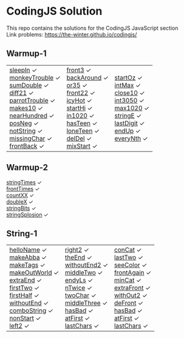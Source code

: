 # CodingJS Solution
This repo contains the solutions for the CodingJS JavaScript section <br>
Link problems: https://the-winter.github.io/codingjs/

## Warmup-1

<table>
   <tr>
      <td>
         <a href="https://github.com/sharipovme/codingjs-solution/blob/main/Warmup-1/01_sleepIn.js">sleepIn</a> ✓ <br>
         <a href="https://github.com/sharipovme/codingjs-solution/blob/main/Warmup-1/02_monkeyTrouble.js">monkeyTrouble</a> ✓ <br>
         <a href="https://github.com/sharipovme/codingjs-solution/blob/main/Warmup-1/03_sumDouble.js">sumDouble</a> ✓ <br>
         <a href="https://github.com/sharipovme/codingjs-solution/blob/main/Warmup-1/04._diff21.js">diff21</a> ✓ <br>
         <a href="https://github.com/sharipovme/codingjs-solution/blob/main/Warmup-1/05_parrotTrouble.js">parrotTrouble</a> ✓ <br>
         <a href="https://github.com/sharipovme/codingjs-solution/blob/main/Warmup-1/06_makes10.js">makes10</a> ✓ <br>
         <a href="https://github.com/sharipovme/codingjs-solution/blob/main/Warmup-1/07_nearHundred.js">nearHundred</a> ✓ <br>
         <a href="https://github.com/sharipovme/codingjs-solution/blob/main/Warmup-1/08_posNeg.js">posNeg</a> ✓ <br>
         <a href="https://github.com/sharipovme/codingjs-solution/blob/main/Warmup-1/09_notString.js">notString</a> ✓ <br>
         <a href="https://github.com/sharipovme/codingjs-solution/blob/main/Warmup-1/10_missingChar.js">missingChar</a> ✓ <br>
         <a href="https://github.com/sharipovme/codingjs-solution/blob/main/Warmup-1/11_frontBack.js">frontBack</a> ✓ <br>
      </td>
      <td>
         <a href="https://github.com/sharipovme/codingjs-solution/blob/main/Warmup-1/12.%20front3.js">front3</a> ✓ <br>
         <a href="https://github.com/sharipovme/codingjs-solution/blob/main/Warmup-1/13_backAround.js">backAround</a> ✓ <br>
         <a href="https://github.com/sharipovme/codingjs-solution/blob/main/Warmup-1/14_or35.js">or35</a> ✓ <br>
         <a href="https://github.com/sharipovme/codingjs-solution/blob/main/Warmup-1/15_front22.js">front22</a> ✓ <br>
         <a href="https://github.com/sharipovme/codingjs-solution/blob/main/Warmup-1/16_icyHot.js">icyHot</a> ✓ <br>
         <a href="https://github.com/sharipovme/codingjs-solution/blob/main/Warmup-1/16_startHi.js">startHi</a> ✓ <br>
         <a href="https://github.com/sharipovme/codingjs-solution/blob/main/Warmup-1/17_in1020.js">in1020</a> ✓ <br>
         <a href="https://github.com/sharipovme/codingjs-solution/blob/main/Warmup-1/18_hasTeen.js">hasTeen</a> ✓ <br>
         <a href="https://github.com/sharipovme/codingjs-solution/blob/main/Warmup-1/19_loneTeen.js">loneTeen</a> ✓ <br>
         <a href="https://github.com/sharipovme/codingjs-solution/blob/main/Warmup-1/20_delDel.js">delDel</a> ✓ <br>
         <a href="https://github.com/sharipovme/codingjs-solution/blob/main/Warmup-1/21_mixStart.js">mixStart</a> ✓ <br>
      </td>
      <td>
         <a href="https://github.com/sharipovme/codingjs-solution/blob/main/Warmup-1/22_startOz.js">startOz</a> ✓ <br>
         <a href="https://github.com/sharipovme/codingjs-solution/blob/main/Warmup-1/23_intMax.js">intMax</a> ✓ <br>
         <a href="https://github.com/sharipovme/codingjs-solution/blob/main/Warmup-1/24_close10.js">close10</a> ✓ <br>
         <a href="https://github.com/sharipovme/codingjs-solution/blob/main/Warmup-1/25_in3050.js">int3050</a> ✓ <br>
         <a href="https://github.com/sharipovme/codingjs-solution/blob/main/Warmup-1/28_max1020.js">max1020</a> ✓ <br>
         <a href="https://github.com/sharipovme/codingjs-solution/blob/main/Warmup-1/29_stringE.js">stringE</a> ✓ <br>
         <a href="https://github.com/sharipovme/codingjs-solution/blob/main/Warmup-1/30_lastDigit.js">lastDigit</a> ✓ <br>
         <a href="https://github.com/sharipovme/codingjs-solution/blob/main/Warmup-1/31_endUp.js">endUp</a> ✓ <br>
         <a href="https://github.com/sharipovme/codingjs-solution/blob/main/Warmup-1/32_everyNth.js">everyNth</a> ✓ <br>
      </td>
   </tr>
</table>

## Warmup-2

  <a href="https://github.com/sharipovme/codingjs-solution/blob/main/Warmup-2/01_stringTimes.js">stringTimes</a> ✓ <br>
  <a href="https://github.com/sharipovme/codingjs-solution/blob/main/Warmup-2/02_frontTimes.js">frontTimes</a> ✓ <br>
  <a href="https://github.com/sharipovme/codingjs-solution/blob/main/Warmup-2/03_countXX.js">countXX</a> ✓ <br>
  <a href="https://github.com/sharipovme/codingjs-solution/blob/main/Warmup-2/04_doubleX.js">doubleX</a> ✓ <br>
  <a href="https://github.com/sharipovme/codingjs-solution/blob/main/Warmup-2/05_stringBits.js">stringBits</a> ✓ <br>
  <a href="https://github.com/sharipovme/codingjs-solution/blob/main/Warmup-2/06_stringSplosion.js">stringSplosion</a> ✓ <br>

## String-1

<table>
   <tr>
      <td>
         <a href="https://github.com/sharipovme/codingjs-solution/blob/main/String-1/01_helloName.js">helloName</a> ✓ <br>
         <a href="https://github.com/sharipovme/codingjs-solution/blob/main/String-1/02_makeAbba.js">makeAbba</a> ✓ <br>
         <a href="https://github.com/sharipovme/codingjs-solution/blob/main/String-1/03_makeTags.js">makeTags</a> ✓ <br>
         <a href="https://github.com/sharipovme/codingjs-solution/blob/main/String-1/04_makeOutWord.js">makeOutWorld</a> ✓ <br>
         <a href="https://github.com/sharipovme/codingjs-solution/blob/main/String-1/05_extraEnd.js">extraEnd</a> ✓ <br>
         <a href="https://github.com/sharipovme/codingjs-solution/blob/main/String-1/06_firstTwo.js">firstTwo</a> ✓ <br>
         <a href="https://github.com/sharipovme/codingjs-solution/blob/main/String-1/07_firstHalf.js">firstHalf</a> ✓ <br>
         <a href="https://github.com/sharipovme/codingjs-solution/blob/main/String-1/08_withoutEnd.js">withoutEnd</a> ✓ <br>
         <a href="https://github.com/sharipovme/codingjs-solution/blob/main/String-1/09_comboString.js">comboString</a> ✓ <br>
         <a href="https://github.com/sharipovme/codingjs-solution/blob/main/String-1/10_nonStart.js">nonStart</a> ✓ <br>
         <a href="https://github.com/sharipovme/codingjs-solution/blob/main/String-1/11_left2.js">left2</a> ✓ <br>
      </td>
      <td>
         <a href="https://github.com/sharipovme/codingjs-solution/blob/main/String-1/12_right2.js">right2</a> ✓ <br>
         <a href="https://github.com/sharipovme/codingjs-solution/blob/main/String-1/13_theEnd.js">theEnd</a> ✓ <br>
         <a href="https://github.com/sharipovme/codingjs-solution/blob/main/String-1/14_withoutEnd2.js">withoutEnd2</a> ✓ <br>
         <a href="https://github.com/sharipovme/codingjs-solution/blob/main/String-1/15_middleTwo.js">middleTwo</a> ✓ <br>
         <a href="https://github.com/sharipovme/codingjs-solution/blob/main/String-1/16_endsLy.js">endyLs</a> ✓ <br>
         <a href="https://github.com/sharipovme/codingjs-solution/blob/main/String-1/17_nTwice.js">nTwice</a> ✓ <br>
         <a href="https://github.com/sharipovme/codingjs-solution/blob/main/String-1/18_twoChar.js">twoChar</a> ✓ <br>
         <a href="https://github.com/sharipovme/codingjs-solution/blob/main/String-1/19_middleThree.js">middleThree</a> ✓ <br>
         <a href="https://github.com/sharipovme/codingjs-solution/blob/main/String-1/20_hasBad.js">hasBad</a> ✓ <br>
         <a href="https://github.com/sharipovme/codingjs-solution/blob/main/String-1/21_atFirst.js">atFirst</a> ✓ <br>
         <a href="https://github.com/sharipovme/codingjs-solution/blob/main/String-1/22_lastChars.js">lastChars</a> ✓ <br>
      </td>
      <td>
        <a href="https://github.com/sharipovme/codingjs-solution/blob/main/String-1/23_conCat.js">conCat</a> ✓ <br>
         <a href="https://github.com/sharipovme/codingjs-solution/blob/main/String-1/24_lastTwo.js">lastTwo</a> ✓ <br>
         <a href="https://github.com/sharipovme/codingjs-solution/blob/main/String-1/25_seeColor.js">seeColor</a> ✓ <br>
         <a href="https://github.com/sharipovme/codingjs-solution/blob/main/String-1/26_frontAgain.js">frontAgain</a> ✓ <br>
         <a href="https://github.com/sharipovme/codingjs-solution/blob/main/String-1/27_minCat.js">minCat</a> ✓ <br>
         <a href="https://github.com/sharipovme/codingjs-solution/blob/main/String-1/28_extraFront.js">extraFront</a> ✓ <br>
         <a href="https://github.com/sharipovme/codingjs-solution/blob/main/String-1/29_without2.js">withOut2</a> ✓ <br>
         <a href="https://github.com/sharipovme/codingjs-solution/blob/main/String-1/30_deFront.js">deFront</a> ✓ <br>
         <a href="https://github.com/sharipovme/codingjs-solution/blob/main/String-1/20_hasBad.js">hasBad</a> ✓ <br>
         <a href="https://github.com/sharipovme/codingjs-solution/blob/main/String-1/21_atFirst.js">atFirst</a> ✓ <br>
         <a href="https://github.com/sharipovme/codingjs-solution/blob/main/String-1/22_lastChars.js">lastChars</a> ✓ <br>
      </td>
   </tr>
</table>
